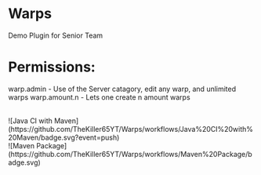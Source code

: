 # Warps
Demo Plugin for Senior Team

# Permissions:
warp.admin - Use of the Server catagory, edit any warp, and unlimited warps
warp.amount.n - Lets one create n amount warps

<br>
![Java CI with Maven](https://github.com/TheKiller65YT/Warps/workflows/Java%20CI%20with%20Maven/badge.svg?event=push)
<br>
![Maven Package](https://github.com/TheKiller65YT/Warps/workflows/Maven%20Package/badge.svg)
